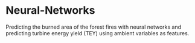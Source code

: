 # Neural-Networks
Predicting the burned area of the forest fires with neural networks and predicting turbine energy yield (TEY) using ambient variables as features.
